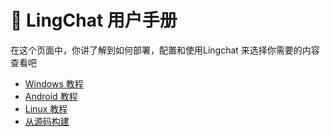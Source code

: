 # 📄 LingChat 用户手册

在这个页面中，你讲了解到如何部署，配置和使用Lingchat
来选择你需要的内容查看吧
- [Windows 教程](/manual/deployment/win_deploy)
- [Android 教程](/manual/deployment/android_deploy)
- [Linux 教程](/manual/deployment/linux_deploy)
- [从源码构建](/manual/deployment/source_deploy)